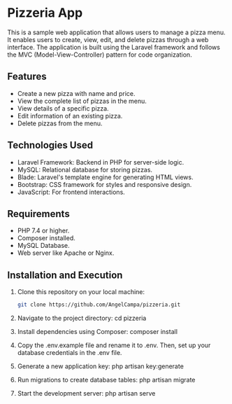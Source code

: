 # Pizzeria App

This is a sample web application that allows users to manage a pizza menu. It enables users to create, view, edit, and delete pizzas through a web interface. The application is built using the Laravel framework and follows the MVC (Model-View-Controller) pattern for code organization.

## Features

- Create a new pizza with name and price.
- View the complete list of pizzas in the menu.
- View details of a specific pizza.
- Edit information of an existing pizza.
- Delete pizzas from the menu.

## Technologies Used

- Laravel Framework: Backend in PHP for server-side logic.
- MySQL: Relational database for storing pizzas.
- Blade: Laravel's template engine for generating HTML views.
- Bootstrap: CSS framework for styles and responsive design.
- JavaScript: For frontend interactions.

## Requirements

- PHP 7.4 or higher.
- Composer installed.
- MySQL Database.
- Web server like Apache or Nginx.

## Installation and Execution

1. Clone this repository on your local machine:

   ```bash
   git clone https://github.com/AngelCampa/pizzeria.git

2. Navigate to the project directory:
    cd pizzeria

3. Install dependencies using Composer:
    composer install

4. Copy the .env.example file and rename it to .env. Then, set up your database credentials in the .env file.

5. Generate a new application key:
    php artisan key:generate


6. Run migrations to create database tables:
    php artisan migrate

7. Start the development server:
    php artisan serve